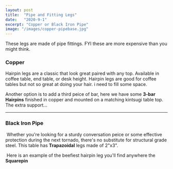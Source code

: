 ```yaml
---
layout: post
title:  "Pipe and Fitting Legs"
date:   "2020-9-1"
excerpt: "Copper or Black Iron Pipe"
image: "/images/copper-pipebase.jpg"
---
```


These legs are made of pipe fittings. FYI these are more expensive than you might think. 


### Copper
<p><a href="{{ "/images/copper-pipe-hp.jpg" | absolute_url }}" data-lightbox="copper" data-title="Copper"><z class="image left"><img src="{{"/images/copper-pipe-hp-thumb.jpg" | absolute_url }}" alt="" /></z></a>Hairpin legs are a classic that look great paired with any top. Available in coffee table, end table, or desk height. Hairpin legs are good for coffee tables but not so great at doing your hair. i need to fill some space.</p>
<p style="clear:both;"></p>
<p><a href="{{ "/images/copper-pipebase.jpg" | absolute_url }}" data-lightbox="copper" data-title="Copper"><z class="image right"><img src="{{ "/images/copper-pipebase-thumb.jpg" | absolute_url }}" alt="" /></z></a>Another option is to add a third peice of bar, here we have some <b>3-bar Hairpins</b> finished in copper and mounted on a matching kintsugi table top. The extra support...</p>
<p style="clear:both;"></p>
<hr>

### Black Iron Pipe 
<p><a href="{{ "/images/trap.jpg" | absolute_url }}" data-lightbox="image-3" ><z class="image left"><img src="{{ "/images/trap-thumb.jpg" | absolute_url }}" alt="" /></z></a> Whether you're looking for a sturdy conversation peice or some effective protection during the next tornado, there's no substitute for structural grade steel. This table has <b>Trapazoidal</b> legs made of 2"x3".</p>
<p style="clear:both;"></p>
<p><a href="{{ "/images/squarepin.jpg" | absolute_url }}" data-lightbox="image-4" ><z class="image right"><img src="{{ "/images/squarepin-thumb.jpg" | absolute_url }}" alt="" /></z></a> Here is an example of the beefiest hairpin leg you'll find anywhere the <b>Squarepin</b> </p>
<p style="clear:both;"></p>


